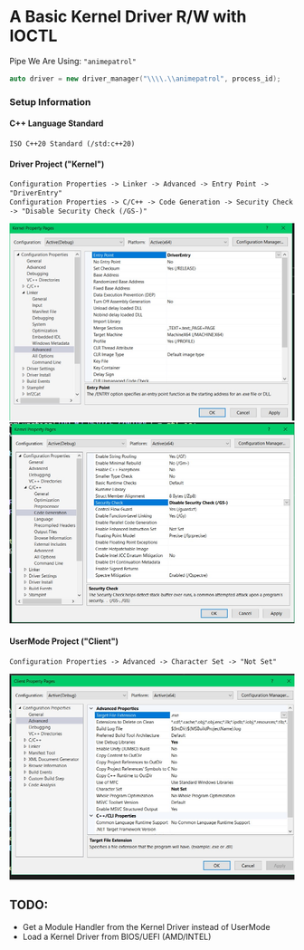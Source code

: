 # A Basic Kernel Driver R/W with IOCTL

Pipe We Are Using: `"animepatrol"`
```cpp
auto driver = new driver_manager("\\\\.\\animepatrol", process_id);
```

### Setup Information

#### C++ Language Standard
```
ISO C++20 Standard (/std:c++20)
```

#### Driver Project ("Kernel")
```
Configuration Properties -> Linker -> Advanced -> Entry Point -> "DriverEntry"
Configuration Properties -> C/C++ -> Code Generation -> Security Check -> "Disable Security Check (/GS-)"
```
<img src="https://github.com/RealSyferX/Kernel-R-W-With-Usermode-IOCTL-/blob/master/img/KernEntry.jpg?raw=true" alt="Driver Entry Configuration">
<img src="https://github.com/RealSyferX/Kernel-R-W-With-Usermode-IOCTL-/blob/master/img/KernSec.jpg?raw=true" alt="Security Check Configuration">

#### UserMode Project ("Client")
```
Configuration Properties -> Advanced -> Character Set -> "Not Set"
```
<img src="https://github.com/RealSyferX/Kernel-R-W-With-Usermode-IOCTL-/blob/master/img/charCLient.jpg?raw=true" alt="Character Set Configuration">

## TODO:
- Get a Module Handler from the Kernel Driver instead of UserMode
- Load a Kernel Driver from BIOS/UEFI (AMD/INTEL)
